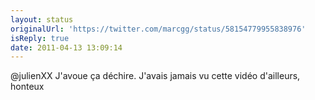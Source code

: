 ```yaml
---
layout: status
originalUrl: 'https://twitter.com/marcgg/status/58154779955838976'
isReply: true
date: 2011-04-13 13:09:14
---
```


@julienXX J'avoue ça déchire. J'avais jamais vu cette vidéo d'ailleurs, honteux
